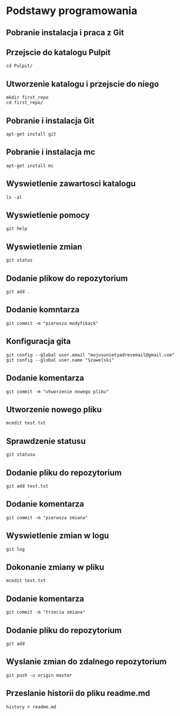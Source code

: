 Podstawy programowania
=====================

Pobranie instalacja i praca z Git
---------------------------------

## Przejscie do katalogu Pulpit

    cd Pulpit/

## Utworzenie katalogu i przejscie do niego

    mkdir first_repo
    cd first_repo/

## Pobranie i instalacja Git

    apt-get install git

## Pobranie i instalacja mc

    apt-get install mc

## Wyswietlenie zawartosci katalogu

    ls -al

## Wyswietlenie pomocy 

    git help

## Wyswietlenie zmian

    git status

## Dodanie plikow do repozytorium

    git add .

## Dodanie komntarza

    git commit -m "pierwsza modyfikack"

## Konfiguracja gita

    git config --global user.email "mojusunietyadresemail@gmail.com"
    git config --global user.name "Szawelski"

## Dodanie komentarza

    git commit -m "utworzenie nowego pliku"

## Utworzenie nowego pliku

    mcedit test.txt 

## Sprawdzenie statusu

    git statusu

## Dodanie pliku do repozytorium

    git add test.txt 

## Dodanie komentarza

    git commit -m "pierwsza zmiana"

## Wyswietlenie zmian w logu

    git log

## Dokonanie zmiany w pliku

    mcedit test.txt 

## Dodanie komentarza

    git commit -m "trzecia zmiana"

## Dodanie pliku do repozytorium

    git add

## Wyslanie zmian do zdalnego repozytorium

    git push -u origin master

## Przeslanie historii do pliku readme.md

    history > readme.md
